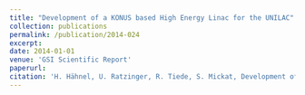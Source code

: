 ```yaml
--- 
title: "Development of a KONUS based High Energy Linac for the UNILAC"
collection: publications
permalink: /publication/2014-024
excerpt: 
date: 2014-01-01
venue: 'GSI Scientific Report'
paperurl:
citation: 'H. Hähnel, U. Ratzinger, R. Tiede, S. Mickat, Development of a KONUS based High Energy Linac for the UNILAC, GSI Scientific Report, FG-UNILAC-13 (2014)'
---
```

